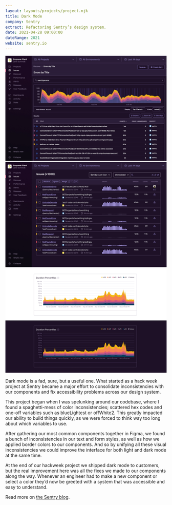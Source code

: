 ```yaml
---
layout: layouts/projects/project.njk
title: Dark Mode
company: Sentry
extract: Refactoring Sentry’s design system.
date: 2021-04-28 09:00:00
dateRange: 2021
website: sentry.io
---
```


<div class="carousel columns-7-13">
  <img src="/images/projects/dark-mode/dark-mode-01.webp" alt=""/>
  <img src="/images/projects/dark-mode/dark-mode-02.webp" alt=""/>
  <img src="/images/projects/dark-mode/dark-mode-03.webp" alt=""/>
</div>

<div class="columns-1-7">

<p class="intro">Dark mode is a fad, sure, but a useful one. What started as a hack week project at Sentry became a major effort to consolidate inconsistencies with our components and fix accessibility problems across our design system.</p>

This project began when I was spelunking around our codebase, where I found a spaghetti-mess of color inconsistencies; scattered hex codes and one-off variables such as blueLightest or offWhite2. This greatly impacted our ability to build things quickly, as we were forced to think way too long about which variables to use.

After gathering our most common components together in Figma, we found a bunch of inconsistencies in our text and form styles, as well as how we applied border colors to our components. And so by unifying all these visual inconsistencies we could improve the interface for both light and dark mode at the same time.

At the end of our hackweek project we shipped dark mode to customers, but the real improvement here was all the fixes we made to our components along the way. Whenever an engineer had to make a new component or select a color they’d now be greeted with a system that was accessible and easy to understand.

Read more on [the Sentry blog](https://blog.sentry.io/building-dark-mode/).

</div>
